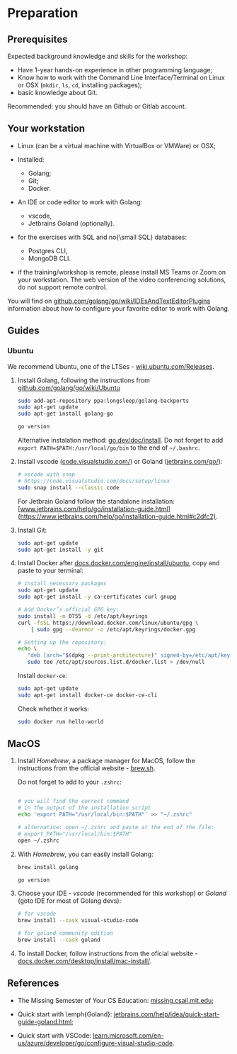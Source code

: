 # Preparation

## Prerequisites

Expected background knowledge and skills for the workshop:

- Have 1-year hands-on experience in other programming language;
- Know how to work with the Command Line Interface/Terminal on Linux or OSX (`mkdir`, `ls`, `cd`, installing packages);
- basic knowledge about Git.

Recommended: you should have an Github or Gitlab account.

## Your workstation

- Linux (can be a virtual machine with VirtualBox or VMWare) or OSX;
- Installed:

  - Golang;
  - Git;
  - Docker.

- An IDE or code editor to work with Golang:
   
  - vscode,
  - Jetbrains Goland (optionally).

- for the exercises with SQL and no{\small SQL} databases:

  - Postgres CLI,
  - MongoDB CLI.

- if the training/workshop is remote, please install MS Teams or Zoom on your workstation. The web version of the video conferencing solutions, do not support remote control.

You will find on [github.com/golang/go/wiki/IDEsAndTextEditorPlugins](https://github.com/golang/go/wiki/IDEsAndTextEditorPlugins) information about how to configure your favorite editor to work with Golang.

## Guides

### Ubuntu

We recommend Ubuntu, one of the LTSes - [wiki.ubuntu.com/Releases](https://wiki.ubuntu.com/Releases).

1. Install Golang, following the instructions from [github.com/golang/go/wiki/Ubuntu](https://github.com/golang/go/wiki/Ubuntu)

   ```bash
   sudo add-apt-repository ppa:longsleep/golang-backports
   sudo apt-get update
   sudo apt-get install golang-go
   ```

   ```bash
   go version
   ```

   Alternative instalation method: [go.dev/doc/install](https://go.dev/doc/install). Do not forget to add `export PATH=$PATH:/usr/local/go/bin` to the end of `~/.bashrc`.

2. Install vscode ([code.visualstudio.com/](https://code.visualstudio.com)) or Goland ([jetbrains.com/go/](https://www.jetbrains.com/go/)):

   ```bash
   # vscode with snap
   # https://code.visualstudio.com/docs/setup/linux
   sudo snap install --classic code
   ```

   For Jetbrain Goland follow the standalone installation: [www.jetbrains.com/help/go/installation-guide.html](https://www.jetbrains.com/help/go/installation-guide.html#c2dfc2).

3. Install Git:

   ```bash
   sudo apt-get update
   sudo apt-get install -y git
   ```

4. Install Docker after [docs.docker.com/engine/install/ubuntu](https://docs.docker.com/engine/install/ubuntu/#install-using-the-repository), copy and paste to your terminal:

   ```bash
   # install necessary packages
   sudo apt-get update
   sudo apt-get install -y ca-certificates curl gnupg

   # Add Docker’s official GPG key:
   sudo install -m 0755 -d /etc/apt/keyrings
   curl -fsSL https://download.docker.com/linux/ubuntu/gpg \
       | sudo gpg --dearmor -o /etc/apt/keyrings/docker.gpg
   ```

   ```bash
   # Setting up the repository:
   echo \
      "deb [arch="$(dpkg --print-architecture)" signed-by=/etc/apt/keyrings/docker.gpg] https://download.docker.com/linux/ubuntu "$(. /etc/os-release && echo "$VERSION_CODENAME")" stable" | \
      sudo tee /etc/apt/sources.list.d/docker.list > /dev/null
   ```
  
   Install `docker-ce`:

   ```bash
   sudo apt-get update
   sudo apt-get install docker-ce docker-ce-cli
   ```

   Check whether it works:

   ```bash
   sudo docker run hello-world
   ```

## MacOS

1. Install *Homebrew*, a package manager for MacOS, follow the instructions from the official website - [brew.sh](https://brew.sh/).

   Do not forget to add to your `.zshrc`:

   ```zsh

   # you will find the correct command
   # in the output of the installation script
   echo 'export PATH="/usr/local/bin:$PATH"' >> "~/.zshrc"

   # alternative: open ~/.zshrc and paste at the end of the file:
   # export PATH="/usr/local/bin:$PATH"
   open ~/.zshrc
   ```

2. With *Homebrew*, you can easily install Golang:

   ```bash
   brew install golang
   ```

   ```bash
   go version
   ```

3. Choose your IDE - *vscode* (recommended for this workshop) or *Goland* (goto IDE for most of Golang devs):

   ```bash
   # for vscode
   brew install --cask visual-studio-code
   ```

   ```bash
   # for goland community edition
   brew install --cask goland
   ```

3. To install Docker, follow instructions from the oficial website - [docs.docker.com/desktop/install/mac-install/](https://docs.docker.com/desktop/install/mac-install/).

## References

- The Missing Semester of Your CS Education: [missing.csail.mit.edu](https://missing.csail.mit.edu/);

- Quick start with \emph{Goland}: [jetbrains.com/help/idea/quick-start-guide-goland.html](https://www.jetbrains.com/help/idea/quick-start-guide-goland.html);

- Quick start with VSCode: [learn.microsoft.com/en-us/azure/developer/go/configure-visual-studio-code](https://learn.microsoft.com/en-us/azure/developer/go/configure-visual-studio-code). 
